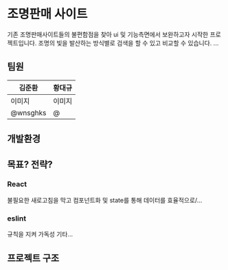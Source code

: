 # 조명판매 사이트 
기존 조명판매사이트들의 불편함점을 찾아 ui 및 기능측면에서 보완하고자 시작한 프로젝트입니다.
조명의 빛을 발산하는 방식별로 검색을 할 수 있고 비교할 수 있습니다.
...

## 팀원
| 김준환 | 황대규 |
|------|-------|
|  이미지  |  이미지  |
| @wnsghks| @     |

## 개발환경


## 목표? 전략?
### React
불필요한 새로고침을 막고 컴포넌트화 및 state를 통해 데이터를 효율적으로/...

### eslint
규칙을 지켜 가독성 기타...

## 프로젝트 구조
